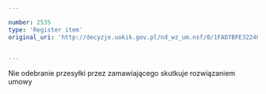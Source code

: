 ```yaml
---

number: 2535
type: 'Register item'
original_uri: 'http://decyzje.uokik.gov.pl/nd_wz_um.nsf/0/1FAD7BFE32240878C1257910004439AD?OpenDocument'


---
```


Nie odebranie przesyłki przez zamawiającego skutkuje rozwiązaniem umowy
